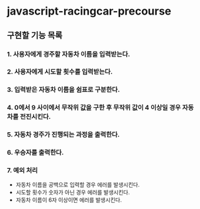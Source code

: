 # javascript-racingcar-precourse

## 구현할 기능 목록

### 1. 사용자에게 경주할 자동차 이름을 입력받는다.

### 2. 사용자에게 시도할 횟수를 입력받는다.

### 3. 입력받은 자동차 이름을 쉼표로 구분한다.

### 4. 0에서 9 사이에서 무작위 값을 구한 후 무작위 값이 4 이상일 경우 자동차를 전진시킨다.

### 5. 자동차 경주가 진행되는 과정을 출력한다.

### 6. 우승자를 출력한다.

### 7. 예외 처리

- 자동차 이름을 공백으로 입력할 경우 에러를 발생시킨다.
- 시도할 횟수가 숫자가 아닌 경우 에러를 발생시킨다.
- 자동차 이름이 6자 이상이면 에러를 발생시킨다.
